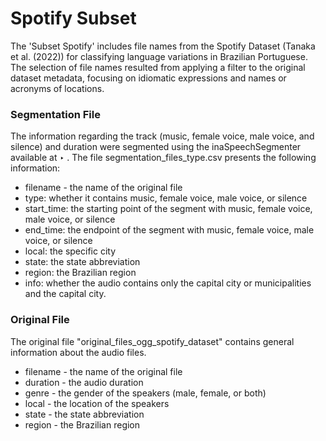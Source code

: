 # Spotify Subset

The 'Subset Spotify' includes file names from the Spotify Dataset (Tanaka et al. (2022)) for classifying language variations in Brazilian Portuguese. The selection of file names resulted from applying a filter to the original dataset metadata, focusing on idiomatic expressions and names or acronyms of locations.

### Segmentation File

The information regarding the track (music, female voice, male voice, and silence) and duration were segmented using the inaSpeechSegmenter available at  ‣ . The file segmentation_files_type.csv presents the following information:

- filename - the name of the original file
- type: whether it contains music, female voice, male voice, or silence
- start_time: the starting point of the segment with music, female voice, male voice, or silence
- end_time: the endpoint of the segment with music, female voice, male voice, or silence
- local: the specific city
- state: the state abbreviation
- region: the Brazilian region
- info: whether the audio contains only the capital city or municipalities and the capital city.

### Original File

The original file "original_files_ogg_spotify_dataset" contains general information about the audio files.

- filename - the name of the original file
- duration - the audio duration
- genre - the gender of the speakers (male, female, or both)
- local - the location of the speakers
- state - the state abbreviation
- region - the Brazilian region

